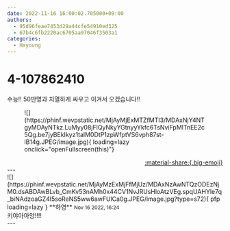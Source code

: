 ```yaml
---
date: 2022-11-16 16:00:02.705000+09:00
authors:
  - 95d96feae7453d29a44cfe54910ed325
  - 67b4c6fb2220ac6705aa97046f3503a1
categories:
  - Hayoung
---
```


# 4-107862410

<div class="post-container" markdown="1">
<div class="content-container md-sidebar__scrollwrap" markdown="1">

수능!! 50만명과 치열하게 싸우고 이겨서 오겠습니다!!
<figure markdown="1">
![](https://phinf.wevpstatic.net/MjAyMjExMTZfMTI3/MDAxNjY4NTgyMDAyNTkz.LuMyy08jFlQyNkyYGtnyyYkfc6TsNviFpMlTnEE2c5Qg.be7jyBEkIkyz1talM0DtP1zpWfptVS6vph87st-lB14g.JPEG/image.jpg){ loading=lazy onclick="openFullscreen(this)"}
</figure>


</div>
</div>

<div style="text-align: right;" markdown="1">
<a href="https://weverse.io/fromis9/fanpost/4-107862410" style="text-align: right;">:material-share:{.big-emoji}</a>
</div>
---

<div class="comments-container md-sidebar__scrollwrap" markdown="1">
<div class="comment" markdown="1">
<div class='id-container' markdown="1">
![](https://phinf.wevpstatic.net/MjAyMzExMjFfMjUz/MDAxNzAwNTQzODEzNjM0.dsABDAwBLvb_CmKv53nAMh0x44CV1NvJRUsHloAtzVEg.spqUAHYle7q_biNAdzoaGZ4l5soReNS5ww6awFUlCa0g.JPEG/image.jpg?type=s72){ pfp loading=lazy }
**<span class="artist">하영</span>** <small>Nov 16 2022, 16:24</small><br>
</div>
<div class='comment-body' markdown="1">
키야아아앙!!!!
</div>
</div>
</div>
---
